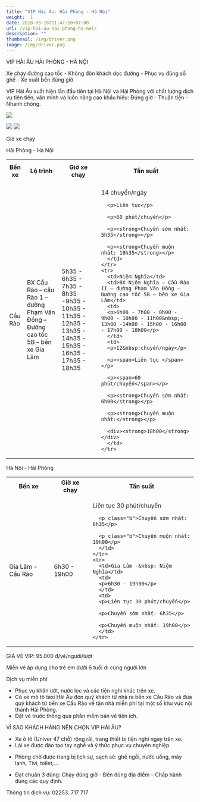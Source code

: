 ```yaml
---
title: "VIP Hải Âu: Hải Phòng - Hà Nội"
weight:  1
date: 2018-03-16T11:47:10+07:00
url: /vip-hai-au-hai-phong-ha-noi/
description: ""
thumbnail: /img/driver.png
image: /img/driver.png
---
```

<p class="b tc">VIP HẢI ÂU HẢI PHÒNG - HÀ NỘI</p>
<p class="tc">Xe chạy đường cao tốc - Không đón khách dọc đường - Phục vụ đúng số ghế - Xe xuất bến đúng giờ</p>

<div class="tc w-100">
	<p class="dib ba b--dashed b--blue blue b bg-light-gray pa3 tj">
	<span class="red">VIP Hải Âu</span> xuất hiện lần đầu tiên tại Hà Nội và Hải Phòng với chất lượng dịch vụ tiên tiến, văn minh và luôn nâng cao khẩu hiệu: Đúng giờ - Thuận tiện - Nhanh chóng.
	</p>
</div>

<p class="tc"><img src="/img/VIP HP-HN(1).jpg"/></p>

<div class="tc w-100">
	<img src="/img/đt chuyển phát(2).png" class="dib h3"/>
	<img src="/img/facebook(1).png" class="dib h3"/>
</div>

<p class="dib bg-blue white b ttu pa2">Giờ xe chạy</p>

<p class="tc b blue">Hải Phòng - Hà Nội</p>

<table class="w-100 table-slim-border table-padding-cell">
  <tbody>
    <tr class="b bg-blue white">
      <th class="w4">Bến xe</th>
      <th>
      <p>Lộ trình</p>
      </th>
      <th>Giờ xe chạy</th>
      <th>
      <p>Tần suất</p>
      </th>
    </tr>
    <tr>
      <td>Cầu Rào</td>
      <td>BX Cầu Rào – cầu Rào 1 – đường Phạm Văn Đồng – Đường cao tốc 5B – bến xe Gia Lâm</td>
      <td>
      <p>5h35 - 6h35 - 7h35 - 8h35 -9h35 - 10h35 - 11h35 - 12h35 - 13h35 - 14h35 - 15h35 - 16h35 - 17h35 - 18h35</p>
      </td>
      <td>
      <p>14&nbsp;chuyến/ngày</p>

      <p>Liên tục</p>

      <p>60 phút/chuyến</p>

      <p><strong>Chuyến sớm nhất: 5h35</strong></p>

      <p><strong>Chuyến muộn nhất: 18h35</strong></p>
      </td>
    </tr>
    <tr>
      <td>Niệm Nghĩa</td>
      <td>BX Niệm Nghĩa – Cầu Rào II – đường Phạm Văn Đồng – Đường cao tốc 5B – bến xe Gia Lâm</td>
      <td>
      <p>6h00 - 7h00 - 8h00 - 9h00 - 10h00 - 11h00&nbsp;- 13h00 -14h00 - 15h00 - 16h00 - 17h00 - 18h00</p>
      </td>
      <td>
      <p>12&nbsp;chuyến/ngày</p>

      <p><span>Liên tục </span></p>

      <p><span>60 phút/chuyến</span></p>

      <p><strong>Chuyến sớm nhất: 6h00</strong></p>

      <p><strong>Chuyến muộn nhất:</strong></p>

      <div><strong>18h00</strong></div>
      </td>
    </tr>
  </tbody>
</table>

<p class="tc b blue">Hà Nội - Hải Phòng</p>

<table class="w-100 table-slim-border table-padding-cell">
  <tbody>
    <tr class="b bg-blue white">
      <th>Bến xe</th>
      <th>
      Giờ xe chạy
      </th>
      <th>Tần suất</th>
    </tr>
    <tr>
      <td>Gia Lâm -&nbsp; Cầu Rào</td>
      <td>
      <p>6h30 - 19h00</p>
      </td>
      <td>
      <p>Liên tục 30 phút/chuyến</p>

      <p class="b">Chuyến sớm nhất: 6h35</p>

      <p class="b">Chuyến muộn nhất: 19h00</p>
      </td>
    </tr>
    <tr>
      <td>Gia Lâm -&nbsp; Niệm Nghĩa</td>
      <td>
      <p>6h30 - 19h00</p>
      </td>
      <td>
      <p>Liên tục 30 phút/chuyến</p>

      <p>Chuyến sớm nhất: 6h35</p>

      <p>Chuyến muộn nhất: 19h00</p>
      </td>
    </tr>
  </tbody>
</table>

<p class="dib bg-blue white b ttu pa2">GIÁ VÉ VIP: 95.000 đ/vé/người/lượt</p>

<p class="tl b red f5"><i class="fas fa-exclamation-circle mr2"></i>Miễn vé áp dụng cho trẻ em dưới 6 tuổi đi cùng người lớn</p>

<p class="dib bg-blue white b ttu pa2">Dịch vụ miễn phí</p>

<ul>
	<li>Phục vụ khăn ướt, nước lọc và các tiện nghi khác trên xe.</li>
	<li>Có xe mô tô taxi Hải Âu đón quý khách từ nhà ra bến xe Cầu Rào và đưa quý khách từ bến xe Cầu Rào về tận nhà miễn phí tại một số khu vực nội thành Hải Phòng.</li>
	<li>Đặt vé trước thông qua phần mềm bán vé tiện ích.</li>
</ul>

<div class="w-100 mv4 w-100 tc ba b--dashed b--blue blue b bg-light-gray pa3 tj ">
	<p class="tc lh-copy">
VÌ SAO KHÁCH HÀNG NÊN CHỌN VIP HẢI ÂU?
</p>
<ul class="tl">
	<li class="lh-copy">
 Xe ô tô (Univer 47 chỗ) rộng rãi, trang thiết bị tiện nghi ngay trên xe.
</li>
	<li class="lh-copy">
 Lái xe được đào tạo tay nghề và ý thức phục vụ chuyên nghiệp.
</li>
	<li class="lh-copy">

 Phòng chờ được trang bị lịch sự, sạch sẽ: ghế ngồi, nước uống, máy lạnh, Tivi, toilet,...
</li>
	<li class="lh-copy">
 Đạt chuẩn 3 đúng: Chạy đúng giờ - Đến đúng địa điểm – Chấp hành đúng các quy định.
</li>
</ul>
	<p class="tc lh-copy">
Thông tin dịch vụ: 02253. 717 717
</p>
</div>